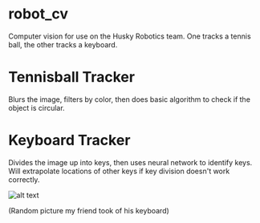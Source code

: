 # robot_cv
Computer vision for use on the Husky Robotics team.
One tracks a tennis ball, the other tracks a keyboard.

# Tennisball Tracker
Blurs the image, filters by color, then does basic algorithm to check if the object is circular.

# Keyboard Tracker
Divides the image up into keys, then uses neural network to identify keys. Will extrapolate locations of other keys if key division doesn't work correctly. 

![alt text](https://i.imgur.com/6IZELBC.png)

(Random picture my friend took of his keyboard)
